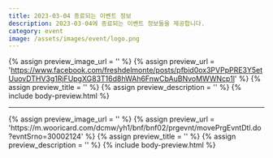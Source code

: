 ```yaml
---
title: 2023-03-04 종료되는 이벤트 정보
description: 2023-03-04에 종료되는 이벤트 정보들을 제공합니다.
category: event
image: /assets/images/event/logo.png
---
```

{% assign preview_image_url = '' %}
{% assign preview_url = 'https://www.facebook.com/freshdelmonte/posts/pfbid0ox3PVPpPRE3Y5etUuovDTHV3g1RjFUpgXG83T16d8hWAh6FnwCbAuBNvoMWWNcp1l' %}
{% assign preview_title = '' %}
{% assign preview_description = '' %}
{% include body-preview.html %}
<hr>{% assign preview_image_url = '' %}
{% assign preview_url = 'https://m.wooricard.com/dcmw/yh1/bnf/bnf02/prgevnt/movePrgEvntDtl.do?evntSrno=30002124' %}
{% assign preview_title = '' %}
{% assign preview_description = '' %}
{% include body-preview.html %}